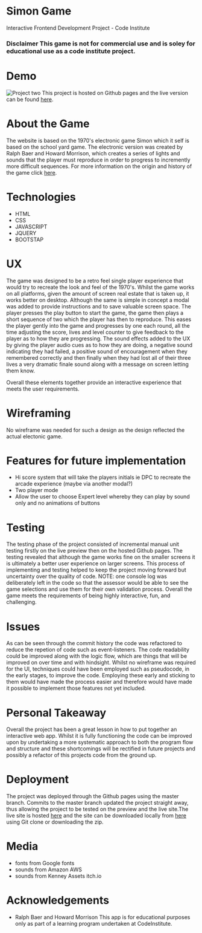 # Simon Game

Interactive Frontend Development Project - Code Institute

### Disclaimer This game is not for commercial use and is soley for educational use as a code institute project.

# Demo
![Project two](https://raw.githubusercontent.com/DavidCaffrey/Oisins-Game/assets/Simon.png?raw=true "Screenshot")
This project is hosted on Github pages and the live version can be found [here](https://davidcaffrey.github.io/Oisins-Game/).

# About the Game
The website is based on the 1970's electronic game Simon which it self is based on the school yard game. The electronic version was created
by Ralph Baer and Howard Morrison, which creates a series of lights and sounds that the player must reproduce in order to progress to 
incremently more difficult sequences. For more information on the origin and history of the game click [here](https://en.wikipedia.org/wiki/Simon_(game)).

# Technologies

- HTML
- CSS
- JAVASCRIPT
- JQUERY
- BOOTSTAP

# UX 

The game was designed to be a retro feel single player experience that would try to recreate the look and feel of the 1970's. Whilst the 
game works on all platforms, given the amount of screen real estate that is taken up, it works better on desktop. Although the same is 
simple in concept a modal was added to provide instructions and to save valuable screen space.
The player presses the play button to start the game, the game then plays a short sequence of two which the player has then to reproduce.
This eases the player gently into the game and progresses by one each round, all the time adjusting the score, lives and level counter to 
give feedback to the player as to how they are progressing. The sound effects added to the UX by giving the player audio cues as to how they are doing, a negative sound indicating they had failed, a positive sound of encouragement when they remembered correctly and then finally when they had lost all of their three lives a very dramatic finale sound along with a message on screen letting them know.

Overall these elements together provide an interactive experience that meets the user requirements.

# Wireframing 

No wireframe was needed for such a design as the design reflected the actual electonic game.

# Features for future implementation

- Hi score system that will take the players initials ie DPC to recreate the arcade experience (maybe via another modal?)
- Two player mode 
- Allow the user to choose Expert level whereby they can play by sound only and no animations of buttons

# Testing 

The testing phase of the project consisted of incremental manual unit testing firstly on the live preview then on the hosted Github pages. The testing revealed that although the game works fine on the smaller screens it is ultimately a better user experience on larger
screens. This process of implementing and testing helped to keep the project moving forward but uncertainty over the quality of code.
NOTE: one console log was deliberately left in the code so that the assessor would be able to see the game selections and use them for their own validation process.
Overall the game meets the requirements of being highly interactive, fun, and challenging.

# Issues 
As can be seen through the commit history the code was refactored to reduce the repetion of code such as event-listeners. The code readability could be improved along with the logic flow, which are things that will be improved on over time and with hindsight.
Whilst no wireframe was required for the UI, techniques could have been employed such as pseudocode, in the early stages, to improve the
code. Employing these early and sticking to them would have made the process easier and therefore would have made it possible to implement those features not yet included.

# Personal Takeaway

Overall the project has been a great lesson in how to put together an interactive web app. Whilst it is fully functioning the code can
be improved upon by undertaking a more systematic approach to both the program flow and structure and these shortcomings will be rectified in future projects and possibly a refactor of this projects code from the ground up.

# Deployment

The project was deployed through the Github pages using the master branch. Commits to the master branch updated the project straight 
away, thus allowing the project to be tested on the preview and the live site.The live site is hosted [here](https://davidcaffrey.github.io/Oisins-Game/) and the site can be downloaded locally from [here](https://github.com/DavidCaffrey/Oisins-Game) using Git clone or downloading the zip.

# Media 
- fonts from Google fonts
- sounds from Amazon AWS
- sounds from Kenney Assets itch.io

# Acknowledgements

- Ralph Baer and Howard Morrison 
This app is for educational purposes only as part of a learning program undertaken at CodeInstitute.









